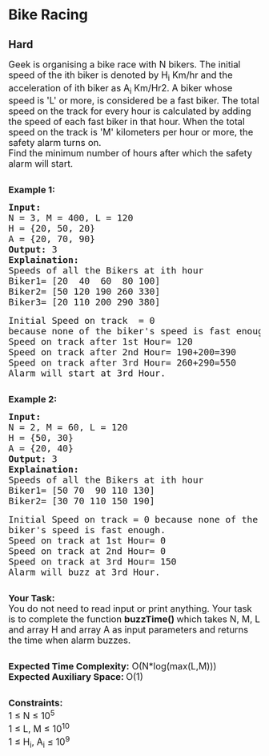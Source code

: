# Bike Racing
## Hard 
<div class="problem-statement">
                <p></p><p><span style="font-size:18px">Geek is organising a bike race with N bikers. The initial speed of the ith biker is denoted by H<sub>i</sub> Km/hr and the acceleration of ith biker as A<sub>i</sub> Km/Hr2. A biker whose speed is 'L' or more, is considered be a fast biker. The total speed on the track for every hour is calculated by adding the speed of each fast biker in that hour. When the total speed on the track is 'M' kilometers per hour or more, the safety alarm turns on.&nbsp;<br>
Find the minimum number of hours after which the safety alarm will start.</span></p>

<p><br>
<span style="font-size:18px"><strong>Example 1:</strong></span></p>

<pre style="position: relative;"><span style="font-size:18px"><strong>Input: </strong>
N = 3, M = 400, L = 120
H = {20, 50, 20}
A = {20, 70, 90}
<strong>Output:</strong> 3
<strong>Explaination: </strong>
Speeds of all the Bikers at ith hour
Biker1= [20  40  60  80 100] 
Biker2= [50 120 190 260 330]
Biker3= [20 110 200 290 380] </span>

<span style="font-size:18px">Initial Speed on track  = 0 
because none of the biker's speed is fast enough.
Speed on track after 1st Hour= 120
Speed on track after 2nd Hour= 190+200=390
Speed on track after 3rd Hour= 260+290=550
Alarm will start at 3rd Hour.</span><div class="open_grepper_editor" title="Edit &amp; Save To Grepper"></div></pre>

<p><br>
<span style="font-size:18px"><strong>Example 2:</strong></span></p>

<pre style="position: relative;"><span style="font-size:18px"><strong>Input: </strong>
N = 2, M = 60, L = 120
H = {50, 30}
A = {20, 40}
<strong>Output:</strong> 3
<strong>Explaination: </strong>
Speeds of all the Bikers at ith hour
Biker1= [50 70  90 110 130] 
Biker2= [30 70 110 150 190]</span>

<span style="font-size:18px">Initial Speed on track = 0 because none of the 
biker's speed is fast enough.
Speed on track at 1st Hour= 0
Speed on track at 2nd Hour= 0
Speed on track at 3rd Hour= 150
Alarm will buzz at 3rd Hour.</span><div class="open_grepper_editor" title="Edit &amp; Save To Grepper"></div></pre>

<p><br>
<span style="font-size:18px"><strong>Your Task:</strong><br>
You do not need to read input or print anything. Your task is to complete the function <strong>buzzTime() </strong>which takes N, M, L and array H and array A as input parameters and returns the time when alarm buzzes.</span></p>

<p><br>
<span style="font-size:18px"><strong>Expected Time Complexity:</strong> O(N*log(max(L,M)))<br>
<strong>Expected Auxiliary Space: </strong>O(1)</span></p>

<p><br>
<span style="font-size:18px"><strong>Constraints:</strong><br>
1 ≤ N ≤ 10<sup>5</sup><br>
1 ≤ L, M ≤ 10<sup>10</sup><br>
1 ≤ H<sub>i</sub>, A<sub>i</sub> ≤ 10<sup>9</sup> &nbsp;</span></p>
 <p></p>
            </div>